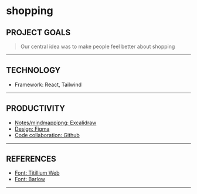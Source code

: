 # shopping
## PROJECT GOALS
> Our central idea was to make people feel better about shopping

---
## TECHNOLOGY
- Framework: React, Tailwind
---
## PRODUCTIVITY
- [Notes/mindmappipng: Excalidraw](https://excalidraw.com/)
- [Design: Figma](https://www.figma.com/)
- [Code collaboration: Github](https://github.com/spiltbeans/shopping)
---
## REFERENCES
- [Font: Titillium Web](https://fonts.google.com/specimen/Titillium+Web?category=Serif,Sans+Serif,Display,Monospace&preview.text=Eyas%20Valdez&preview.text_type=custom)
- [Font: Barlow](https://fonts.google.com/specimen/Barlow?category=Serif,Sans+Serif,Display,Monospace&preview.text=Eyas%20Valdez&preview.text_type=custom)
---
